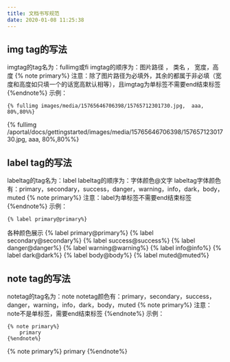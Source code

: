 ```yaml
---
title: 文档书写规范
date: 2020-01-08 11:25:38
---
```

## img tag的写法
imgtag的tag名为：fullimg或fi
imgtag的顺序为：图片路径 ， 类名 ， 宽度，高度 
{% note primary%}
注意：除了图片路径为必填外，其余的都属于非必填（宽度和高度如只填一个的话宽高默认相等），且imgtag为单标签不需要end结束标签
{%endnote%}
示例：
```
{% fullimg images/media/15765646706398/15765712301730.jpg,  aaa, 80%,80%%}
```
{% fullimg /aportal/docs/gettingstarted/images/media/15765646706398/15765712301730.jpg,  aaa, 80%,80%%}


## label tag的写法
labeltag的tag名为：label
labeltag的顺序为：字体颜色@文字
labeltag字体颜色有：primary，secondary，success，danger，warning，info，dark，body，muted 
{% note primary%}
注意：label为单标签不需要end结束标签
{%endnote%}
示例：
```
{% label primary@primary%}
```
各种颜色展示
{% label primary@primary%}
{% label secondary@secondary%}
{% label success@success%}
{% label danger@danger%}
{% label warning@warning%}
{% label info@info%}
{% label dark@dark%}
{% label body@body%}
{% label muted@muted%}

## note tag的写法
notetag的tag名为：note
notetag颜色有：primary，secondary，success，danger，warning，info，dark，body，muted
{% note primary%}
注意：note不是单标签，需要end结束标签
{%endnote%}
示例：
```
{% note primary%}
    primary
{%endnote%}
```
{% note primary%}
    primary
{%endnote%}